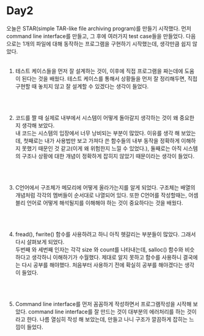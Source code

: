 # Day2  
오늘은 STAR(simple TAR-like file archiving program)를 만들기 시작했다. 먼저 command line interface를 만들고, 그 후에 여러가지 test case들을 만들었다. 다음으로는 1개의 파일에 대해 동작하는 프로그램을 구현하기 시작했는데, 생각만큼 쉽지 않았다.
<br>
<br>

1. 테스트 케이스들을 먼저 잘 설계하는 것이, 이후에 직접 프로그램을 짜는데에 도움이 된다는 것을 배웠다.  테스트 케이스를 통해서 상황들을 먼저 잘 정리해두면, 직접 구현할 때 놓치지 않고 잘 설계할 수 있겠다는 생각이 들었다.
<br>
<br>

2. 코드를 짤 때 실제로 내부에서 시스템이 어떻게 돌아갈지 생각하는 것이 왜 중요한지 생각해 보았다.  
내 코드는 시스템의 입장에서 너무 낭비되는 부분이 많았다. 이유를 생각 해 보았는데, 첫째로는 내가 사용법만 보고 가져다 쓴 함수들의 내부 동작을 정확하게 이해하지 못했기 때문인 것 같고(이게 왜 위험한지 느낄 수 있었다.), 둘째로는 아직 시스템의 구조나 상황에 대한 개념이 정확하게 잡히지 않았기 때문이라는 생각이 들었다. 
<br>
<br>

3. C언어에서 구조체가 메모리에 어떻게 올라가는지를 알게 되었다.  구조체는 배열의 개념처럼 각각의 멤버들이 순서대로 나열되어 있다.  또한 C언어를 작성할때는, 어셈블리 언어로 어떻게 해석될지를 이해해야 하는 것이 중요하다는 것을 배웠다.
<br>
<br>

4. fread(), fwrite() 함수를 사용하려고 하니 아직 헷갈리는 부분들이 많았다. 그래서 다시 살펴보게 되었다.  
두번째 와 세번째 인자는 각각 size 와 count를 나타내는데, salloc() 함수와 비슷하다고 생각하니 이해하기가 수월했다.  제대로 알지 못하고 함수를 사용하니 결국에는 다시 공부를 해야했다. 처음부터 사용하기 전에 확실히 공부를 해야겠다는 생각이 들었다.
<br>
<br>

5. Command line interface를 먼저 꼼꼼하게 작성하면서 프로그램작성을 시작해 보았다. command line interface를 잘 만드는 것이 대부분의 에러처리를 하는 것이라고 한다. 나름 열심히 작성 해 보았는데, 만들고 나니 구조가 깔끔하게 잡히는 느낌이 들었다. 
